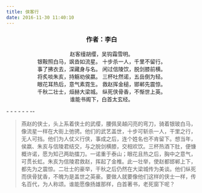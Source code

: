 ```yaml
---
title: 侠客行
date: 2016-11-30 11:40:10
---
```


<h3 align='center'>作者：李白</h3>
<p align="center">赵客缦胡缨，吴钩霜雪明。<br>银鞍照白马，飒沓如流星。
十步杀一人，千里不留行。<br>事了拂衣去，深藏身与名。
闲过信陵饮，脱剑膝前横。<br>将炙啖朱亥，持觞劝侯嬴。
三杯吐然诺，五岳倒为轻。<br>眼花耳热后，意气素霓生。
救赵挥金槌，邯郸先震惊。<br>千秋二壮士，烜赫大梁城。
纵死侠骨香，不惭世上英。<br>谁能书阁下，白首太玄经。
</p>
- - - - - - --

>燕赵的侠士，头上系着侠士的武缨，腰佩吴越闪亮的弯刀，骑着银玻白马，像流星一样在大街上弛骋。他们的武艺盖世，十步可斩杀一人，干里之行，无人可挡。他们为人仗义行侠，事成之后，连个姓名也不肯留下。想当年，侯嬴、朱亥与信陵君结交，与之脱剑横膝，交相欢饮。三杯热酒下肚，便慷概许诺，愿为知己两助擂刀。一诺重于泰山；眼花且热之后，胸中之意气，可贯长虹。朱亥为信陵君救赵，挥起了金椎。此一壮举，使赵都邯郸上下，都先为之震惊。二壮士的豪举，干秋之后仍然在大梁城传为美谈。他们纵死而侠骨犹香，不魄为是盖世之英豪。要做人就要像他们这样的侠士一样，传名百代，为人称颂。谁能愿像扬雄那样，白首著书，老死窗下呢？
